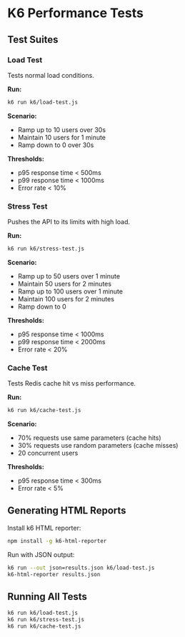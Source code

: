 # K6 Performance Tests

## Test Suites

### Load Test
Tests normal load conditions.

**Run:**
```bash
k6 run k6/load-test.js
```

**Scenario:**
- Ramp up to 10 users over 30s
- Maintain 10 users for 1 minute
- Ramp down to 0 over 30s

**Thresholds:**
- p95 response time < 500ms
- p99 response time < 1000ms
- Error rate < 10%

### Stress Test
Pushes the API to its limits with high load.

**Run:**
```bash
k6 run k6/stress-test.js
```

**Scenario:**
- Ramp up to 50 users over 1 minute
- Maintain 50 users for 2 minutes
- Ramp up to 100 users over 1 minute
- Maintain 100 users for 2 minutes
- Ramp down to 0

**Thresholds:**
- p95 response time < 1000ms
- p99 response time < 2000ms
- Error rate < 20%

### Cache Test
Tests Redis cache hit vs miss performance.

**Run:**
```bash
k6 run k6/cache-test.js
```

**Scenario:**
- 70% requests use same parameters (cache hits)
- 30% requests use random parameters (cache misses)
- 20 concurrent users

**Thresholds:**
- p95 response time < 300ms
- Error rate < 5%

## Generating HTML Reports

Install k6 HTML reporter:
```bash
npm install -g k6-html-reporter
```

Run with JSON output:
```bash
k6 run --out json=results.json k6/load-test.js
k6-html-reporter results.json
```

## Running All Tests

```bash
k6 run k6/load-test.js
k6 run k6/stress-test.js
k6 run k6/cache-test.js
```
